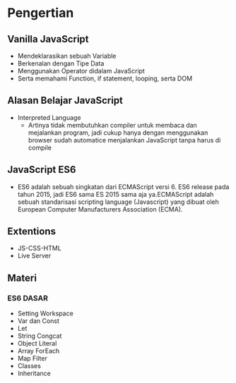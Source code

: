 # Pengertian
## Vanilla JavaScript
- Mendeklarasikan sebuah Variable
- Berkenalan dengan Tipe Data
- Menggunakan Operator didalam JavaScript
- Serta memahami Function, if statement, looping, serta DOM

## Alasan Belajar JavaScript
- Interpreted Language
  - Artinya tidak membutuhkan compiler untuk membaca dan mejalankan program, jadi cukup hanya dengan menggunakan browser
    sudah automatice menjalankan JavaScript tanpa harus di compile

## JavaScript ES6
- ES6 adalah sebuah singkatan dari ECMAScript versi 6. ES6 release pada tahun 2015, jadi ES6 sama ES 2015 sama aja ya.ECMAScript adalah sebuah 
  standarisasi scripting language (Javascript) yang dibuat oleh European Computer Manufacturers Association (ECMA).

## Extentions
- JS-CSS-HTML
- Live Server

## Materi
### ES6 DASAR
- Setting Workspace
- Var dan Const
- Let
- String Congcat
- Object Literal
- Array ForEach
- Map Filter
- Classes
- Inheritance
